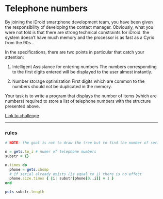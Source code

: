 # Telephone numbers

By joining the iDroid smartphone development team, you have been given the responsibility of developing the contact manager. Obviously, what you were not told is that there are strong technical constraints for iDroid: the system doesn’t have much memory and the processor is as fast as a Cyrix from the 90s...

In the specifications, there are two points in particular that catch your attention:

1. Intelligent Assistance for entering numbers
The numbers corresponding to the first digits entered will be displayed to the user almost instantly.

2. Number storage optimization
First digits which are common to the numbers should not be duplicated in the memory.

Your task is to write a program that displays the number of items (which are numbers) required to store a list of telephone numbers with the structure presented above.

[Link to challenge](https://www.codingame.com/ide/puzzle/telephone-numbers)

---

### rules

```ruby
# NOTE: the goal is not to draw the tree but to find the number of serials needed.

n = gets.to_i # numer of telephone numbers
substr = {}

n.times do
  phone = gets.chomp
  # if serial already exists (is equal to 1) there is no effect
  phone.size.times { |i| substr[phone[0..i]] = 1 }
end

puts substr.length
```
